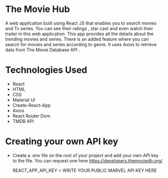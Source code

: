 # The Movie Hub
A web application built using React JS that enables you to search movies and Tv series. You can see their ratings , star cast and even watch their trailer in this web application. This app provides all the details about the trending movies and series. There is an added feature where you can search for movies and series according to genre. It uses Axios to retrieve data from The Movie Database API .

# Technologies Used
* React
* HTML
* CSS
* Material UI
* Create-React-App
* Axios
* React Router Dom
* TMDB API

# Creating your own API key

 * Create a .env file on the root of your project and add your own API key to the file. You can request one here https://developers.themoviedb.org/

   REACT_APP_API_KEY = WRITE YOUR PUBLIC MARVEL API KEY HERE
